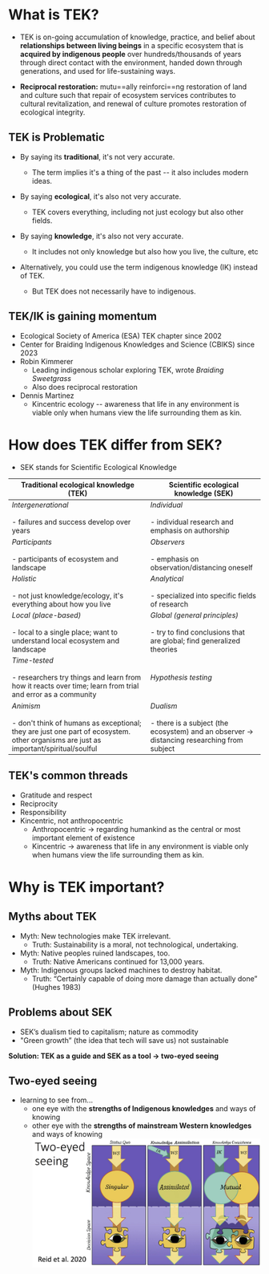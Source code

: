
# What is TEK?
* TEK is on-going accumulation of knowledge, practice, and belief about **relationships between living beings** in a specific ecosystem that is **acquired by indigenous people** over hundreds/thousands of years through direct contact with the environment, handed down through generations, and used for life-sustaining ways.

* **Reciprocal restoration:** mutu==ally reinforci==ng restoration of land and culture such that repair of ecosystem services contributes to cultural revitalization, and renewal of culture promotes restoration of ecological integrity.

## TEK is Problematic
* By saying its **traditional**, it's not very accurate.
	* The term implies it's a thing of the past -- it also includes modern ideas.
* By saying **ecological**, it's also not very accurate.
	* TEK covers everything, including not just ecology but also other fields.
* By saying **knowledge**, it's also not very accurate.
	* It includes not only knowledge but also how you live, the culture, etc

* Alternatively, you could use the term indigenous knowledge (IK) instead of TEK.
	* But TEK does not necessarily have to indigenous.

## TEK/IK is gaining momentum
* Ecological Society of America (ESA) TEK chapter since 2002
* Center for Braiding Indigenous Knowledges and Science (CBIKS) since 2023
* Robin Kimmerer
	* Leading indigenous scholar exploring TEK, wrote *Braiding Sweetgrass*
	* Also does reciprocal restoration
* Dennis Martinez
	* Kincentric ecology -- awareness that life in any environment is viable only when humans view the life surrounding them as kin. 

# How does TEK differ from SEK?
* SEK stands for Scientific Ecological Knowledge

| Traditional ecological knowledge (TEK)                                                                                                                | Scientific ecological knowledge (SEK)                                                                        |
| ----------------------------------------------------------------------------------------------------------------------------------------------------- | ------------------------------------------------------------------------------------------------------------ |
| *Intergenerational*<br><br>- failures and success develop over years                                                                                  | *Individual*<br><br>- individual research and emphasis on authorship                                         |
| *Participants*<br><br>- participants of ecosystem and landscape                                                                                       | *Observers*<br><br>- emphasis on observation/distancing oneself                                              |
| *Holistic*<br><br>- not just knowledge/ecology, it's everything about how you live                                                                    | *Analytical*<br><br>- specialized into specific fields of research                                           |
| *Local (place-based)*<br><br>- local to a single place; want to understand local ecosystem and landscape                                              | *Global (general principles)*<br><br>- try to find conclusions that are global; find generalized theories    |
| *Time-tested*<br><br>- researchers try things and learn from how it reacts over time; learn from trial and error as a community                       | *Hypothesis testing*                                                                                         |
| *Animism*<br><br>- don't think of humans as exceptional; they are just one part of ecosystem. other organisms are just as important/spiritual/soulful | *Dualism*<br><br>- there is a subject (the ecosystem) and an observer -> distancing researching from subject |


## TEK's common threads
* Gratitude and respect
* Reciprocity
* Responsibility
* Kincentric, not anthropocentric
	* Anthropocentric -> regarding humankind as the central or most important element of existence
	* Kincentric -> awareness that life in any environment is viable only when humans view the life surrounding them as kin. 


# Why is TEK important?

## Myths about TEK
* Myth: New technologies make TEK irrelevant.
	* Truth: Sustainability is a moral, not technological, undertaking.
* Myth: Native peoples ruined landscapes, too.
	* Truth: Native Americans continued for 13,000 years.
* Myth: Indigenous groups lacked machines to destroy habitat.
	* Truth: “Certainly capable of doing more damage than actually done” (Hughes 1983)

## Problems about SEK
* SEK’s dualism tied to capitalism; nature as commodity
* "Green growth” (the idea that tech will save us) not sustainable

**Solution: TEK as a guide and SEK as a tool -> two-eyed seeing**

## Two-eyed seeing
* learning to see from...
	* one eye with the **strengths of Indigenous knowledges** and ways of knowing
	* other eye with the **strengths of mainstream Western knowledges** and ways of knowing
![Pasted image 20240926111402](../../attachments/Pasted%20image%2020240926111402.png)



